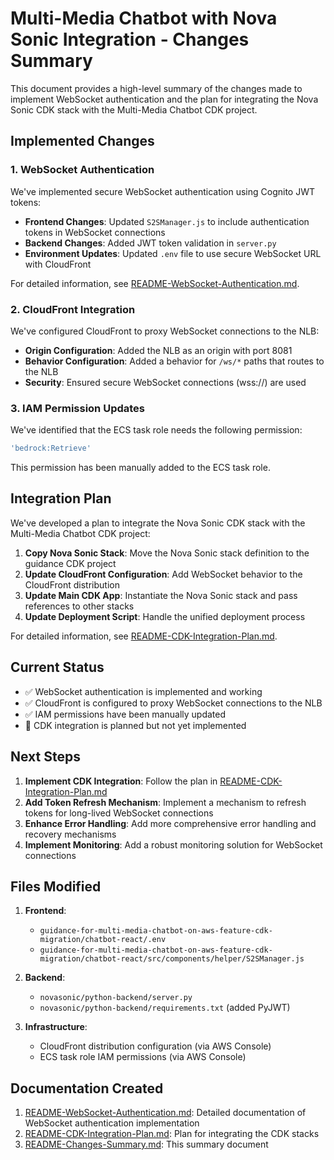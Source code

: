 # Multi-Media Chatbot with Nova Sonic Integration - Changes Summary

This document provides a high-level summary of the changes made to implement WebSocket authentication and the plan for integrating the Nova Sonic CDK stack with the Multi-Media Chatbot CDK project.

## Implemented Changes

### 1. WebSocket Authentication

We've implemented secure WebSocket authentication using Cognito JWT tokens:

- **Frontend Changes**: Updated `S2SManager.js` to include authentication tokens in WebSocket connections
- **Backend Changes**: Added JWT token validation in `server.py`
- **Environment Updates**: Updated `.env` file to use secure WebSocket URL with CloudFront

For detailed information, see [README-WebSocket-Authentication.md](./README-WebSocket-Authentication.md).

### 2. CloudFront Integration

We've configured CloudFront to proxy WebSocket connections to the NLB:

- **Origin Configuration**: Added the NLB as an origin with port 8081
- **Behavior Configuration**: Added a behavior for `/ws/*` paths that routes to the NLB
- **Security**: Ensured secure WebSocket connections (wss://) are used

### 3. IAM Permission Updates

We've identified that the ECS task role needs the following permission:

```typescript
'bedrock:Retrieve'
```

This permission has been manually added to the ECS task role.

## Integration Plan

We've developed a plan to integrate the Nova Sonic CDK stack with the Multi-Media Chatbot CDK project:

1. **Copy Nova Sonic Stack**: Move the Nova Sonic stack definition to the guidance CDK project
2. **Update CloudFront Configuration**: Add WebSocket behavior to the CloudFront distribution
3. **Update Main CDK App**: Instantiate the Nova Sonic stack and pass references to other stacks
4. **Update Deployment Script**: Handle the unified deployment process

For detailed information, see [README-CDK-Integration-Plan.md](./README-CDK-Integration-Plan.md).

## Current Status

- ✅ WebSocket authentication is implemented and working
- ✅ CloudFront is configured to proxy WebSocket connections to the NLB
- ✅ IAM permissions have been manually updated
- 🔄 CDK integration is planned but not yet implemented

## Next Steps

1. **Implement CDK Integration**: Follow the plan in [README-CDK-Integration-Plan.md](./README-CDK-Integration-Plan.md)
2. **Add Token Refresh Mechanism**: Implement a mechanism to refresh tokens for long-lived WebSocket connections
3. **Enhance Error Handling**: Add more comprehensive error handling and recovery mechanisms
4. **Implement Monitoring**: Add a robust monitoring solution for WebSocket connections

## Files Modified

1. **Frontend**:
   - `guidance-for-multi-media-chatbot-on-aws-feature-cdk-migration/chatbot-react/.env`
   - `guidance-for-multi-media-chatbot-on-aws-feature-cdk-migration/chatbot-react/src/components/helper/S2SManager.js`

2. **Backend**:
   - `novasonic/python-backend/server.py`
   - `novasonic/python-backend/requirements.txt` (added PyJWT)

3. **Infrastructure**:
   - CloudFront distribution configuration (via AWS Console)
   - ECS task role IAM permissions (via AWS Console)

## Documentation Created

1. [README-WebSocket-Authentication.md](./README-WebSocket-Authentication.md): Detailed documentation of WebSocket authentication implementation
2. [README-CDK-Integration-Plan.md](./README-CDK-Integration-Plan.md): Plan for integrating the CDK stacks
3. [README-Changes-Summary.md](./README-Changes-Summary.md): This summary document
